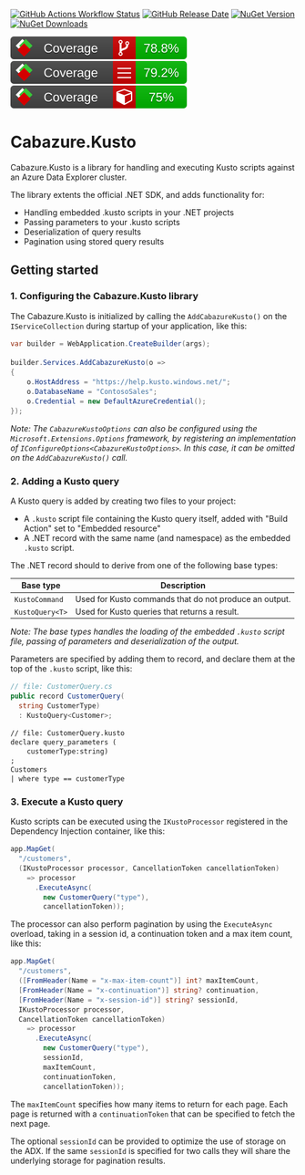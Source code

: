 [![GitHub Actions Workflow Status](https://img.shields.io/github/actions/workflow/status/Cabazure/Cabazure.Kusto/.github%2Fworkflows%2Fci.yml)](https://github.com/Cabazure/Cabazure.Kusto/actions/workflows/ci.yml)
[![GitHub Release Date](https://img.shields.io/github/release-date/Cabazure/Cabazure.Kusto)](https://github.com/Cabazure/Cabazure.Kusto/releases)
[![NuGet Version](https://img.shields.io/nuget/v/Cabazure.Kusto?color=blue)](https://www.nuget.org/packages/Cabazure.Kusto)
[![NuGet Downloads](https://img.shields.io/nuget/dt/Cabazure.Kusto?color=blue)](https://www.nuget.org/stats/packages/Cabazure.Kusto?groupby=Version)

[![Branch Coverage](https://raw.githubusercontent.com/Cabazure/Cabazure.Kusto/main/.github/coveragereport/badge_branchcoverage.svg?raw=true)](https://github.com/Cabazure/Cabazure.Kusto/actions/workflows/ci.yml)
[![Line Coverage](https://raw.githubusercontent.com/Cabazure/Cabazure.Kusto/main/.github/coveragereport/badge_linecoverage.svg?raw=true)](https://github.com/Cabazure/Cabazure.Kusto/actions/workflows/ci.yml)
[![Method Coverage](https://raw.githubusercontent.com/Cabazure/Cabazure.Kusto/main/.github/coveragereport/badge_methodcoverage.svg?raw=true)](https://github.com/Cabazure/Cabazure.Kusto/actions/workflows/ci.yml)

# Cabazure.Kusto

Cabazure.Kusto is a library for handling and executing Kusto scripts against an Azure Data Explorer cluster.

The library extents the official .NET SDK, and adds functionality for:
 * Handling embedded .kusto scripts in your .NET projects
 * Passing parameters to your .kusto scripts
 * Deserialization of query results
 * Pagination using stored query results

## Getting started

### 1. Configuring the Cabazure.Kusto library

The Cabazure.Kusto is initialized by calling the `AddCabazureKusto()` on the `IServiceCollection` during startup of your application, like this:

```csharp
var builder = WebApplication.CreateBuilder(args);

builder.Services.AddCabazureKusto(o =>
{
    o.HostAddress = "https://help.kusto.windows.net/";
    o.DatabaseName = "ContosoSales";
    o.Credential = new DefaultAzureCredential();
});
```

_Note: The `CabazureKustoOptions` can also be configured using the `Microsoft.Extensions.Options` framework, by registering an implementation of `IConfigureOptions<CabazureKustoOptions>`. In this case, it can be omitted on the `AddCabazureKusto()` call._

### 2. Adding a Kusto query

A Kusto query is added by creating two files to your project:

  * A `.kusto` script file containing the Kusto query itself, added with "Build Action" set to "Embedded resource"
  * A .NET record with the same name (and namespace) as the embedded `.kusto` script.

The .NET record should to derive from one of the following base types:

| Base type       | Description                                            |
| --------------- | ------------------------------------------------------ |
| `KustoCommand`  | Used for Kusto commands that do not produce an output. |
| `KustoQuery<T>` | Used for Kusto queries that returns a result.          |

_Note: The base types handles the loading of the embedded `.kusto` script file, passing of parameters and deserialization of the output._

Parameters are specified by adding them to record, and declare them at the top of the `.kusto` script, like this:

```csharp
// file: CustomerQuery.cs
public record CustomerQuery(
  string CustomerType)
  : KustoQuery<Customer>;
```

```kusto
// file: CustomerQuery.kusto
declare query_parameters (
    customerType:string)
;
Customers
| where type == customerType
```

### 3. Execute a Kusto query

Kusto scripts can be executed using the `IKustoProcessor` registered in the Dependency Injection container, like this:

```csharp
app.MapGet(
  "/customers",
  (IKustoProcessor processor, CancellationToken cancellationToken)
    => processor
      .ExecuteAsync(
        new CustomerQuery("type"),
        cancellationToken));
```

The processor can also perform pagination by using the `ExecuteAsync` overload, taking in a session id, a continuation token and a max item count, like this:

```csharp
app.MapGet(
  "/customers",
  ([FromHeader(Name = "x-max-item-count")] int? maxItemCount,
  [FromHeader(Name = "x-continuation")] string? continuation,
  [FromHeader(Name = "x-session-id")] string? sessionId,
  IKustoProcessor processor,
  CancellationToken cancellationToken)
    => processor
      .ExecuteAsync(
        new CustomerQuery("type"),
        sessionId,
        maxItemCount,
        continuationToken,
        cancellationToken));
```

The `maxItemCount` specifies how many items to return for each page. Each page is returned with a `continuationToken` that can be specified to fetch the next page.

The optional `sessionId` can be provided to optimize the use of storage on the ADX. If the same `sessionId` is specified for two calls they will share the underlying storage for pagination results.
